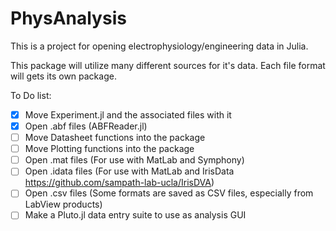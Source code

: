 # PhysAnalysis


This is a project for opening electrophysiology/engineering data in Julia. 

This package will utilize many different sources for it's data. Each file format will gets its own package. 

To Do list: 
- [x] Move Experiment.jl and the associated files with it
- [x] Open .abf files (ABFReader.jl)
- [ ] Move Datasheet functions into the package
- [ ] Move Plotting functions into the package
- [ ] Open .mat files (For use with MatLab and Symphony)
- [ ] Open .idata files (For use with MatLab and IrisData https://github.com/sampath-lab-ucla/IrisDVA)
- [ ] Open .csv files (Some formats are saved as CSV files, especially from LabView products)
- [ ] Make a Pluto.jl data entry suite to use as analysis GUI
